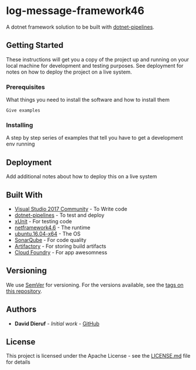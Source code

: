 # log-message-framework46

A dotnet framework solution to be built with [dotnet-pipelines](https://github.com/ddieruf/dotnet-pipelines).

## Getting Started

These instructions will get you a copy of the project up and running on your local machine for development and testing purposes. 
See deployment for notes on how to deploy the project on a live system.

### Prerequisites

What things you need to install the software and how to install them

```
Give examples
```

### Installing

A step by step series of examples that tell you have to get a development env running

## Deployment

Add additional notes about how to deploy this on a live system

## Built With

* [Visual Studio 2017 Community](http://www.dropwizard.io/1.0.2/docs/) - To Write code
* [dotnet-pipelines](https://github.com/ddieruf/dotnet-pipelines) - To test and deploy
* [xUnit](http://www.dropwizard.io/1.0.2/docs/) - For testing code
* [netframework4.6](https://docs.microsoft.com/en-us/dotnet/standard/frameworks) - The runtime
* [ubuntu.16.04-x64](https://docs.microsoft.com/en-us/dotnet/core/rid-catalog) - The OS
* [SonarQube](XXXX) - For code quality
* [Artifactory](XXX) - For storing build artifacts
* [Cloud Foundry](XXX) - For app awesomness

## Versioning

We use [SemVer](http://semver.org/) for versioning. For the versions available, see the [tags on this repository](https://github.com/your/project/tags). 

## Authors

* **David Dieruf** - *Initial work* - [GitHub](https://github.com/ddieruf)

## License

This project is licensed under the Apache License - see the [LICENSE.md](LICENSE.md) file for details